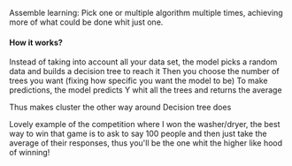 Assemble learning:
Pick one or multiple algorithm multiple times, achieving more of what could be done whit just one.

<h4>How it works?</h4>

Instead of taking into account all your data set, the model picks a random data and builds a decision tree to reach it
Then you choose the number of trees you want (fixing how specific you want the model to be)
To make predictions, the model predicts Y whit all the trees and returns the average

Thus makes cluster the other way around  Decision tree does

Lovely example of the competition where I won the washer/dryer, the best way to win that game is to ask to say 100 people and then just take the average of their responses, thus you'll be the one whit the higher like hood of winning!